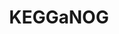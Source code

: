---
title: "KEGGaNOG"
collection: tools
about: "Tool for generating KEGG heatmaps from eggNOG-mapper annotations"
status: "Released & Published"
doi: "[![DOI](https://img.shields.io/badge/DOI-10.1002%2Fmnfr.70269-blue)](https://doi.org/10.1002/mnfr.70269)"
downloads: "[![Pepy Total Downloads](https://img.shields.io/pepy/dt/kegganog?style=flat&logoColor=white&label=Downloads&color=blue)](https://pepy.tech/projects/kegganog)"
version: "[![PyPI - Version](https://img.shields.io/pypi/v/kegganog?label=PyPI&color=green)](https://pypi.org/project/kegganog/)"
stars: "[![GitHub Repo stars](https://img.shields.io/github/stars/iliapopov17/kegganog)](https://github.com/iliapopov17/KEGGaNOG/stargazers)"
logo: "<img src='/images/tools/kegganog.png' width='500px'>"
external_url: https://github.com/iliapopov17/KEGGaNOG
---